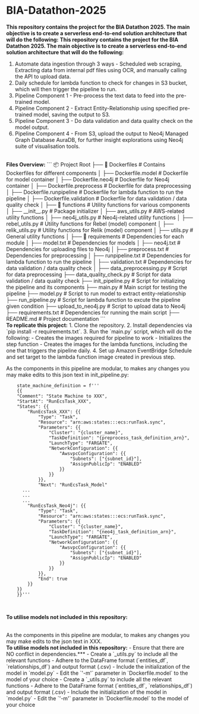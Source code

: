 # BIA-Datathon-2025
<b>This repository contains the project for the BIA Datathon 2025. The main objective is to create a serverless end-to-end solution architecture that will do the following:</b>
<b>This repository contains the project for the BIA Datathon 2025. The main objective is to create a serverless end-to-end solution architecture that will do the following:</b>
1. Automate data ingestion through 3 ways - Scheduled web scraping, Extracting data from internal pdf files using OCR, and manually calling the API to upload data.
2. Daily schedule for lambda function to check for changes in S3 bucket, which will then trigger the pipeline to run.
3. Pipeline Component 1 - Pre-process the text data to feed into the pre-trained model.
4. Pipeline Component 2 - Extract Entity-Relationship using specified pre-trained model, saving the output to S3.
5. Pipeline Component 3 - Do data validation and data quality check on the model output.
6. Pipeline Component 4 - From S3, upload the output to Neo4j Managed Graph Database AuraDB, for further insight explorations using Neo4j suite of visualisation tools.
<br>
<b>Files Overview:</b>
```
📦 Project Root
├── 📂 Dockerfiles               # Contains Dockerfiles for different components
│   ├── Dockerfile.model         # Dockerfile for model container
│   ├── Dockerfile.neo4j         # Dockerfile for Neo4j container
│   ├── Dockerfile.preprocess    # Dockerfile for data preprocessing
│   ├── Dockerfile.runpipeline   # Dockerfile for lambda function to run the pipeline
│   ├── Dockerfile.validation    # Dockerfile for data validation / data quality check
│
├── 📂 functions                 # Utility functions for various components
│   ├── __init__.py              # Package initializer
│   ├── aws_utils.py             # AWS-related utility functions
│   ├── neo4j_utils.py           # Neo4j-related utility functions
│   ├── rebel_utils.py           # Utility functions for Rebel (model) component
│   ├── relik_utils.py           # Utility functions for Relik (model) component
│   ├── utils.py                 # General utility functions
│
├── 📂 requirements              # Dependencies for each module
│   ├── model.txt                # Dependencies for models
│   ├── neo4j.txt                # Dependencies for uploading files to Neo4j
│   ├── preprocess.txt           # Dependencies for preprocessing
│   ├── runpipeline.txt          # Dependencies for lambda function to run the pipeline
│   ├── validation.txt           # Dependencies for data validation / data quality check
│
├── data_preprocessing.py        # Script for data preprocessing
├── data_quality_check.py        # Script for data validation / data quality check
├── init_pipeline.py             # Script for initializing the pipeline and its components
├── main.py                      # Main script for testing the pipeline
├── model.py                     # Script to run model to extract entity-relationship
├── run_pipeline.py              # Script for lambda function to excute the pipeline given condition
├── upload_to_neo4j.py           # Script to upload data to Neo4j
├── requirements.txt             # Dependencies for running the main script
├── README.md                    # Project documentation
```

<br>
<b>To replicate this project:</b>
1. Clone the repository.
2. Install dependencies via `pip install -r requirements.txt`.
3. Run the `main.py` script, which will do the following:
  -  Creates the images required for pipeline to work
  -  Initializes the step function
  -  Creates the images for the lambda functions, including the one that triggers the pipeline daily.
4. Set up Amazon EventBridge Schedule and set target to the lambda function image created in previous step.

<br>

As the components in this pipeline are modular, to makes any changes you may make edits to this json text in init_pipeline.py:

```
    state_machine_definition = f'''
    {{
    "Comment": "State Machine to XXX",
    "StartAt": "RunEcsTask_XXX",
    "States": {{
        "RunEcsTask_XXX": {{
            "Type": "Task",
            "Resource": "arn:aws:states:::ecs:runTask.sync",
            "Parameters": {{
                "Cluster": "{cluster_name}",
                "TaskDefinition": "{preprocess_task_definition_arn}",
                "LaunchType": "FARGATE",
                "NetworkConfiguration": {{
                    "AwsvpcConfiguration": {{
                        "Subnets": ["{subnet_id}"],
                        "AssignPublicIp": "ENABLED"
                    }}
                }}
            }},
            "Next": "RunEcsTask_Model"
      ...
      ...
      ...
        "RunEcsTask_Neo4j": {{
            "Type": "Task",
            "Resource": "arn:aws:states:::ecs:runTask.sync",
            "Parameters": {{
                "Cluster": "{cluster_name}",
                "TaskDefinition": "{neo4j_task_definition_arn}",
                "LaunchType": "FARGATE",
                "NetworkConfiguration": {{
                    "AwsvpcConfiguration": {{
                        "Subnets": ["{subnet_id}"],
                        "AssignPublicIp": "ENABLED"
                    }}
                }}
            }},
            "End": true
        }}
    }}
    }}'''
```

<br>

<b>To utilise models not included in this repository:</b>

<br>
As the components in this pipeline are modular, to makes any changes you may make edits to the json text in XXX.
<br>
<b>To utilise models not included in this repository:</b>
- Ensure that there are NO conflict in dependencies.***
- Create a `<model>_utils.py` to include all the relevant functions
- Adhere to the DataFrame format (`entities_df`, `relationships_df`) and output format (.csv)
- Include the initialization of the model in `model.py`
- Edit the `'-m'` parameter in `Dockerfile.model` to the model of your choice
- Create a `<model>_utils.py` to include all the relevant functions
- Adhere to the DataFrame format (`entities_df`, `relationships_df`) and output format (.csv)
- Include the initialization of the model in `model.py`
- Edit the `'-m'` parameter in `Dockerfile.model` to the model of your choice
